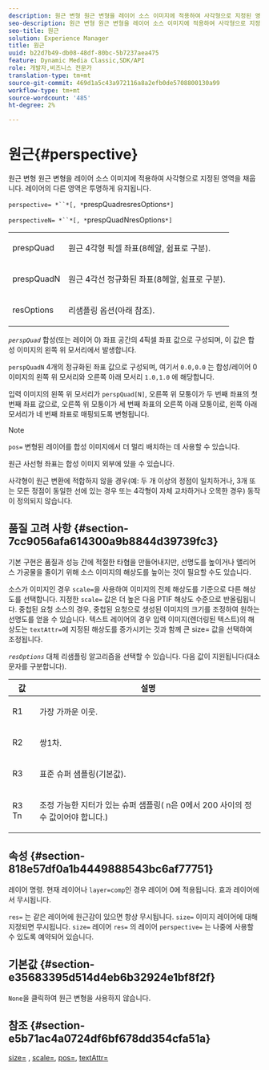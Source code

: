 ```yaml
---
description: 원근 변형 원근 변형을 레이어 소스 이미지에 적용하여 사각형으로 지정된 영역을 채웁니다. 레이어의 다른 영역은 투명하게 유지됩니다.
seo-description: 원근 변형 원근 변형을 레이어 소스 이미지에 적용하여 사각형으로 지정된 영역을 채웁니다. 레이어의 다른 영역은 투명하게 유지됩니다.
seo-title: 원근
solution: Experience Manager
title: 원근
uuid: b22d7b49-db08-48df-80bc-5b7237aea475
feature: Dynamic Media Classic,SDK/API
role: 개발자,비즈니스 전문가
translation-type: tm+mt
source-git-commit: 469d1a5c43a972116a8a2efb0de5708800130a99
workflow-type: tm+mt
source-wordcount: '485'
ht-degree: 2%

---
```



# 원근{#perspective}

원근 변형 원근 변형을 레이어 소스 이미지에 적용하여 사각형으로 지정된 영역을 채웁니다. 레이어의 다른 영역은 투명하게 유지됩니다.

`perspective= *``*[, *`prespQuadresresOptions`*]`

`perspectiveN= *``*[, *`prespQuadNresOptions`*]`

<table id="simpletable_4BD38BBF53964F7D97B9E58914C97B3F"> 
 <tr class="strow"> 
  <td class="stentry"> <p><span class="varname"> prespQuad</span> </p></td> 
  <td class="stentry"> <p>원근 4각형 픽셀 좌표(8헤알, 쉼표로 구분). </p></td> 
 </tr> 
 <tr class="strow"> 
  <td class="stentry"> <p><span class="varname"> prespQuadN</span> </p></td> 
  <td class="stentry"> <p>원근 4각선 정규화된 좌표(8헤알, 쉼표로 구분). </p></td> 
 </tr> 
 <tr class="strow"> 
  <td class="stentry"> <p><span class="varname"> resOptions</span> </p></td> 
  <td class="stentry"> <p>리샘플링 옵션(아래 참조). </p></td> 
 </tr> 
</table>

*`perspQuad`* 합성(또는 레이어 0) 좌표 공간의 4픽셀 좌표 값으로 구성되며, 이 값은 합성 이미지의 왼쪽 위 모서리에서 발생합니다.

`perspQuadN` 4개의 정규화된 좌표 값으로 구성되며, 여기서 `0.0,0.0` 는 합성/레이어 0 이미지의 왼쪽 위 모서리와 오른쪽 아래 모서리 `1.0,1.0` 에 해당합니다.

입력 이미지의 왼쪽 위 모서리가 `perspQuad[N]`, 오른쪽 위 모퉁이가 두 번째 좌표의 첫 번째 좌표 값으로, 오른쪽 위 모퉁이가 세 번째 좌표의 오른쪽 아래 모퉁이로, 왼쪽 아래 모서리가 네 번째 좌표로 매핑되도록 변형됩니다.

>[!NOTE]
>
>`pos=` 변형된 레이어를 합성 이미지에서 더 멀리 배치하는 데 사용할 수 있습니다.

원근 사선형 좌표는 합성 이미지 외부에 있을 수 있습니다.

사각형이 원근 변환에 적합하지 않을 경우(예: 두 개 이상의 정점이 일치하거나, 3개 또는 모든 정점이 동일한 선에 있는 경우 또는 4각형이 자체 교차하거나 오목한 경우) 동작이 정의되지 않습니다.

## 품질 고려 사항 {#section-7cc9056afa614300a9b8844d39739fc3}

기본 구현은 품질과 성능 간에 적절한 타협을 만들어내지만, 선명도를 높이거나 앨리어스 가공물을 줄이기 위해 소스 이미지의 해상도를 높이는 것이 필요할 수도 있습니다.

소스가 이미지인 경우 `scale=`을 사용하여 이미지의 전체 해상도를 기준으로 다른 해상도를 선택합니다. 지정한 `scale=` 값은 더 높은 다음 PTIF 해상도 수준으로 반올림됩니다. 중첩된 요청 소스의 경우, 중첩된 요청으로 생성된 이미지의 크기를 조정하여 원하는 선명도를 얻을 수 있습니다. 텍스트 레이어의 경우 입력 이미지(렌더링된 텍스트)의 해상도는 `textAttr=`에 지정된 해상도를 증가시키는 것과 함께 큰 size= 값을 선택하여 조정됩니다.

*`resOptions`* 대체 리샘플링 알고리즘을 선택할 수 있습니다. 다음 값이 지원됩니다(대소문자를 구분합니다).

<table id="table_0F20007986324E228096888ED37219C0"> 
 <thead> 
  <tr> 
   <th class="entry"> <b> 값</b> </th> 
   <th class="entry"> <b> 설명</b> </th> 
  </tr> 
 </thead>
 <tbody> 
  <tr> 
   <td> <p> <span class="codeph"> R1</span> </p> </td> 
   <td> <p> 가장 가까운 이웃. </p> </td> 
  </tr> 
  <tr> 
   <td> <p> <span class="codeph"> R2</span> </p> </td> 
   <td> <p> 쌍1차. </p> </td> 
  </tr> 
  <tr> 
   <td> <p> <span class="codeph"> R3</span> </p> </td> 
   <td> <p> 표준 슈퍼 샘플링(기본값). </p> </td> 
  </tr> 
  <tr> 
   <td> <p> <span class="codeph">R3<span class="varname"> Tn</span></span> </p> </td> 
   <td> <p> 조정 가능한 지터가 있는 슈퍼 샘플링(<span class="varname"> n</span>은 0에서 200 사이의 정수 값이어야 합니다.) </p> </td> 
  </tr> 
 </tbody> 
</table>

## 속성 {#section-818e57df0a1b4449888543bc6af77751}

레이어 명령. 현재 레이어나 `layer=comp`인 경우 레이어 0에 적용됩니다. 효과 레이어에서 무시됩니다.

`res=` 는 같은 레이어에 원근감이 있으면 항상 무시됩니다. `size=` 이미지 레이어에 대해 지정되면 무시됩니다. `size=` 레이어 `res=` 의 레이어 `perspective=` 는 나중에 사용할 수 있도록 예약되어 있습니다.

## 기본값 {#section-e35683395d514d4eb6b32924e1bf8f2f}

`None`을 클릭하여 원근 변형을 사용하지 않습니다.

## 참조 {#section-e5b71ac4a0724df6bf678dd354cfa51a}

[size=](../../../../../is-api/http-ref/image-serving-api-ref/c-http-protocol-reference/c-data-types/r-size.md#reference-04d383f32c7b4003bed9978cb854747b) ,  [scale=](../../../../../is-api/http-ref/image-serving-api-ref/c-http-protocol-reference/c-command-reference/r-is-http-scale.md#reference-098c30cea1764f189e6f7c7e400cc065),  [pos=](../../../../../is-api/http-ref/image-serving-api-ref/c-http-protocol-reference/c-command-reference/r-pos.md#reference-65de948f4b404f1182b22119ca332143),  [textAttr=](../../../../../is-api/http-ref/image-serving-api-ref/c-http-protocol-reference/c-command-reference/r-textattr.md#reference-ff00484fa3244286abeff34911f7ec0d)
